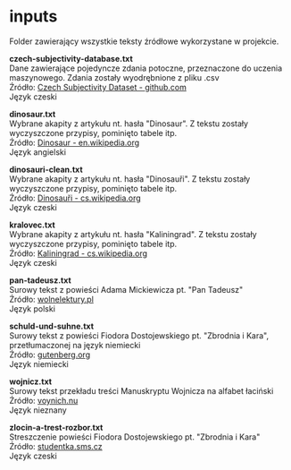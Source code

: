 # inputs

Folder zawierający wszystkie teksty źródłowe wykorzystane w projekcie.  

<b>czech-subjectivity-database.txt</b>  
Dane zawierające pojedyncze zdania potoczne, przeznaczone do uczenia maszynowego. Zdania zostały wyodrębnione z pliku .csv  
Źródło: [Czech Subjectivity Dataset - github.com](https://github.com/pauli31/czech-subjectivity-dataset)  
Język czeski


<b>dinosaur.txt</b>  
Wybrane akapity z artykułu nt. hasła "Dinosaur". Z tekstu zostały wyczyszczone przypisy, pominięto tabele itp.  
Źródło: [Dinosaur - en.wikipedia.org](https://en.wikipedia.org/wiki/Dinosaur)  
Język angielski  

<b>dinosauri-clean.txt</b>  
Wybrane akapity z artykułu nt. hasła "Dinosauři". Z tekstu zostały wyczyszczone przypisy, pominięto tabele itp.  
Źródło: [Dinosauři - cs.wikipedia.org](https://cs.wikipedia.org/wiki/Dinosau%C5%99i)  
Język czeski   

<b>kralovec.txt</b>  
Wybrane akapity z artykułu nt. hasła "Kaliningrad". Z tekstu zostały wyczyszczone przypisy, pominięto tabele itp.  
Źródło: [Kaliningrad - cs.wikipedia.org](https://cs.wikipedia.org/wiki/Kaliningrad)  
Język czeski   

<b>pan-tadeusz.txt</b>  
Surowy tekst z powieści Adama Mickiewicza pt. "Pan Tadeusz"  
Źródło: [wolnelektury.pl](https://wolnelektury.pl/media/book/txt/pan-tadeusz.txt)  
Język polski  

<b>schuld-und-suhne.txt</b>  
Surowy tekst z powieści Fiodora Dostojewskiego pt. "Zbrodnia i Kara", przetłumaczonej na język niemiecki  
Źródło: [gutenberg.org](https://www.gutenberg.org/cache/epub/58238/pg58238.txt)  
Język niemiecki 

<b>wojnicz.txt</b>  
Surowy tekst przekładu treści Manuskryptu Wojnicza na alfabet łaciński  
Źródło: [voynich.nu](https://www.ic.unicamp.br/~stolfi/voynich/mirror/reeds/docs/FSG.txt)  
Język nieznany 

<b>zlocin-a-trest-rozbor.txt</b>  
Streszczenie powieści Fiodora Dostojewskiego pt. "Zbrodnia i Kara"  
Źródło: [studentka.sms.cz](https://studentka.sms.cz/referat/fjodor-michajlovic-dostojevskij-zlocin-a-trest-ii)  
Język czeski  